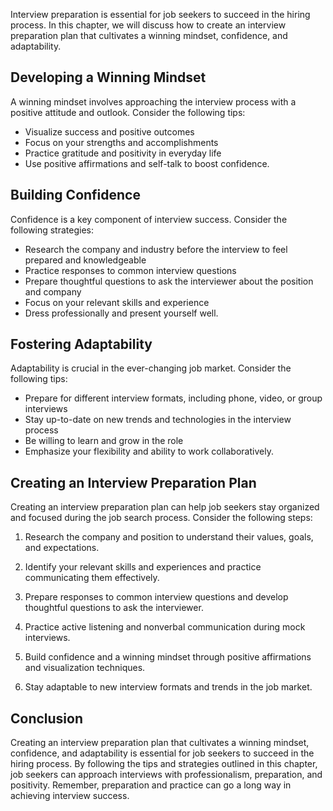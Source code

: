 
Interview preparation is essential for job seekers to succeed in the hiring process. In this chapter, we will discuss how to create an interview preparation plan that cultivates a winning mindset, confidence, and adaptability.

Developing a Winning Mindset
----------------------------

A winning mindset involves approaching the interview process with a positive attitude and outlook. Consider the following tips:

* Visualize success and positive outcomes
* Focus on your strengths and accomplishments
* Practice gratitude and positivity in everyday life
* Use positive affirmations and self-talk to boost confidence.

Building Confidence
-------------------

Confidence is a key component of interview success. Consider the following strategies:

* Research the company and industry before the interview to feel prepared and knowledgeable
* Practice responses to common interview questions
* Prepare thoughtful questions to ask the interviewer about the position and company
* Focus on your relevant skills and experience
* Dress professionally and present yourself well.

Fostering Adaptability
----------------------

Adaptability is crucial in the ever-changing job market. Consider the following tips:

* Prepare for different interview formats, including phone, video, or group interviews
* Stay up-to-date on new trends and technologies in the interview process
* Be willing to learn and grow in the role
* Emphasize your flexibility and ability to work collaboratively.

Creating an Interview Preparation Plan
--------------------------------------

Creating an interview preparation plan can help job seekers stay organized and focused during the job search process. Consider the following steps:

1. Research the company and position to understand their values, goals, and expectations.

2. Identify your relevant skills and experiences and practice communicating them effectively.

3. Prepare responses to common interview questions and develop thoughtful questions to ask the interviewer.

4. Practice active listening and nonverbal communication during mock interviews.

5. Build confidence and a winning mindset through positive affirmations and visualization techniques.

6. Stay adaptable to new interview formats and trends in the job market.

Conclusion
----------

Creating an interview preparation plan that cultivates a winning mindset, confidence, and adaptability is essential for job seekers to succeed in the hiring process. By following the tips and strategies outlined in this chapter, job seekers can approach interviews with professionalism, preparation, and positivity. Remember, preparation and practice can go a long way in achieving interview success.
